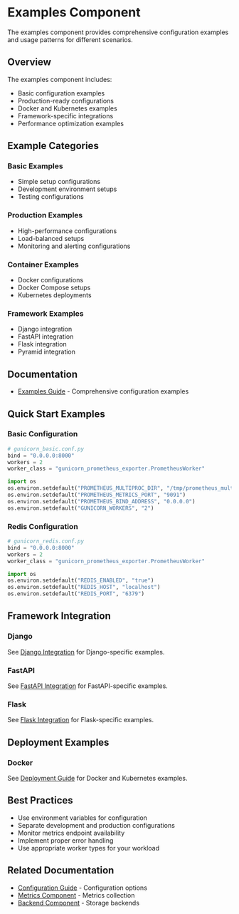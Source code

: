 # Examples Component

The examples component provides comprehensive configuration examples and usage patterns for different scenarios.

## Overview

The examples component includes:

- Basic configuration examples
- Production-ready configurations
- Docker and Kubernetes examples
- Framework-specific integrations
- Performance optimization examples

## Example Categories

### Basic Examples

- Simple setup configurations
- Development environment setups
- Testing configurations

### Production Examples

- High-performance configurations
- Load-balanced setups
- Monitoring and alerting configurations

### Container Examples

- Docker configurations
- Docker Compose setups
- Kubernetes deployments

### Framework Examples

- Django integration
- FastAPI integration
- Flask integration
- Pyramid integration

## Documentation

- [Examples Guide](examples.md) - Comprehensive configuration examples

## Quick Start Examples

### Basic Configuration

```python
# gunicorn_basic.conf.py
bind = "0.0.0.0:8000"
workers = 2
worker_class = "gunicorn_prometheus_exporter.PrometheusWorker"

import os
os.environ.setdefault("PROMETHEUS_MULTIPROC_DIR", "/tmp/prometheus_multiproc")
os.environ.setdefault("PROMETHEUS_METRICS_PORT", "9091")
os.environ.setdefault("PROMETHEUS_BIND_ADDRESS", "0.0.0.0")
os.environ.setdefault("GUNICORN_WORKERS", "2")
```

### Redis Configuration

```python
# gunicorn_redis.conf.py
bind = "0.0.0.0:8000"
workers = 2
worker_class = "gunicorn_prometheus_exporter.PrometheusWorker"

import os
os.environ.setdefault("REDIS_ENABLED", "true")
os.environ.setdefault("REDIS_HOST", "localhost")
os.environ.setdefault("REDIS_PORT", "6379")
```

## Framework Integration

### Django

See [Django Integration](../examples/django-integration.md) for Django-specific examples.

### FastAPI

See [FastAPI Integration](../examples/fastapi-integration.md) for FastAPI-specific examples.

### Flask

See [Flask Integration](../examples/flask-integration.md) for Flask-specific examples.

## Deployment Examples

### Docker

See [Deployment Guide](../examples/deployment-guide.md) for Docker and Kubernetes examples.

## Best Practices

- Use environment variables for configuration
- Separate development and production configurations
- Monitor metrics endpoint availability
- Implement proper error handling
- Use appropriate worker types for your workload

## Related Documentation

- [Configuration Guide](../configuration.md) - Configuration options
- [Metrics Component](../metrics/) - Metrics collection
- [Backend Component](../backend/) - Storage backends

